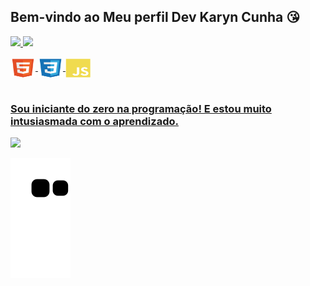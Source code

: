 ## Bem-vindo ao Meu perfil Dev Karyn Cunha 😘

 <div>
   <a href="https://github.com/KarynCunha">
   <img height="180em" src="https://github-readme-stats.vercel.app/api?username=karyncunha&show_icons=true&theme=tokyonight&include_all_commits=true&count_private=true"/>
   <img height="180em" src="https://github-readme-stats.vercel.app/api/top-langs/?username=karyncunha&layout=compact&langs_count=6&theme=tokyonight"/>

</div>
<div style="display: inline_block"><br>
  <img align="center" alt="HTML" height="30" width="40" src="https://raw.githubusercontent.com/devicons/devicon/master/icons/html5/html5-original.svg">
  <img align="center" alt="CSS" height="30" width="40" src="https://raw.githubusercontent.com/devicons/devicon/master/icons/css3/css3-original.svg">
  <img align="center" alt="Js" height="30" width="40" src="https://raw.githubusercontent.com/devicons/devicon/master/icons/javascript/javascript-plain.svg">
</div> 

 <br>
 
  ### Sou iniciante do zero na programação! E estou muito intusiasmada com o aprendizado.

<div>
  <a href="https://www.linkedin.com/in/karyn-cunha-5a6491141/" target="_blank"><img src="https://img.shields.io/badge/-LinkedIn-%230077B5?style=for-the-badge&logo=linkedin&logoColor=white" target="_blank"></a>

 ![Snake animation](https://github.com/karyncunha/karyncunha/blob/output/github-contribution-grid-snake.svg)
 
</div>
  

  
